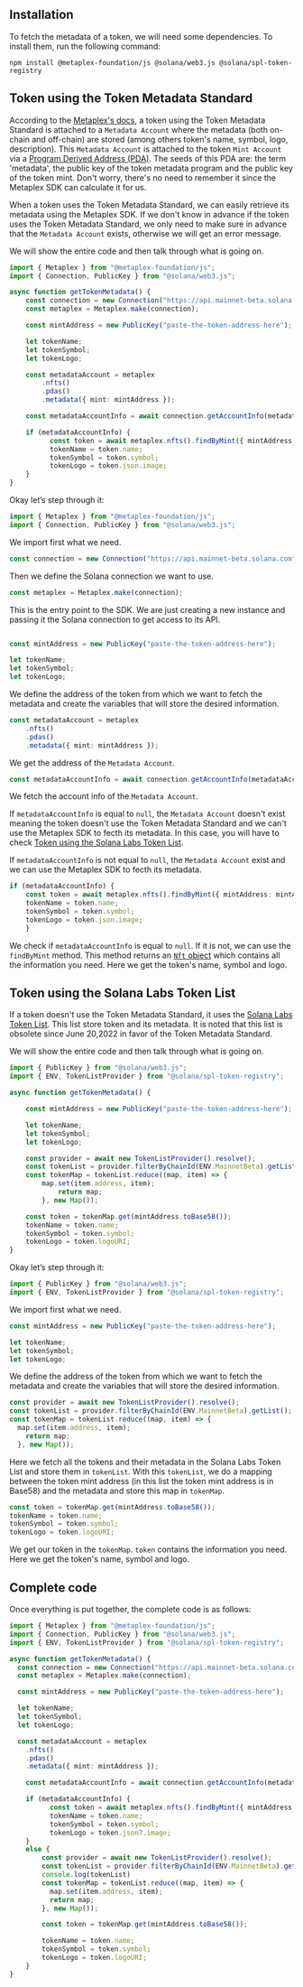 ## Installation

To fetch the metadata of a token, we will need some dependencies. To install them, run the following command:

```
npm install @metaplex-foundation/js @solana/web3.js @solana/spl-token-registry
```

## Token using the Token Metadata Standard

According to the [Metaplex's docs](https://docs.metaplex.com/programs/token-metadata/overview#introduction), a token using the Token Metadata Standard is attached to a `Metadata Account` where the metadata (both on-chain and off-chain) are stored (among others token's name, symbol, logo, description). This `Metadata Account` is attached to the token `Mint Account` via a [Program Derived Address (PDA)](https://solanacookbook.com/core-concepts/pdas.html#facts). The seeds of this PDA are: the term 'metadata', the public key of the token metadata program and the public key of the token mint. Don't worry, there's no need to remember it since the Metaplex SDK can calculate it for us.

When a token uses the Token Metadata Standard, we can easily retrieve its metadata using the Metaplex SDK. If we don't know in advance if the token uses the Token Metadata Standard, we only need to make sure in advance that the `Metadata Account` exists, otherwise we will get an error message.

We will show the entire code and then talk through what is going on.

```typescript
import { Metaplex } from "@metaplex-foundation/js";
import { Connection, PublicKey } from "@solana/web3.js";

async function getTokenMetadata() {
    const connection = new Connection("https://api.mainnet-beta.solana.com");
    const metaplex = Metaplex.make(connection);

    const mintAddress = new PublicKey("paste-the-token-address-here");

    let tokenName;
    let tokenSymbol;
    let tokenLogo;

    const metadataAccount = metaplex
        .nfts()
        .pdas()
        .metadata({ mint: mintAddress });

    const metadataAccountInfo = await connection.getAccountInfo(metadataAccount);

    if (metadataAccountInfo) {
          const token = await metaplex.nfts().findByMint({ mintAddress: mintAddress });
          tokenName = token.name;
          tokenSymbol = token.symbol;
          tokenLogo = token.json.image;
    }
}
```
Okay let’s step through it:

```typescript
import { Metaplex } from "@metaplex-foundation/js";
import { Connection, PublicKey } from "@solana/web3.js";
```

We import first what we need.

```typescript
const connection = new Connection("https://api.mainnet-beta.solana.com");
```

Then we define the Solana connection we want to use.

```typescript
const metaplex = Metaplex.make(connection);
```

This is the entry point to the SDK. We are just creating a new instance and passing it the Solana connection to get access to its API.

```typescript

const mintAddress = new PublicKey("paste-the-token-address-here");

let tokenName;
let tokenSymbol;
let tokenLogo;
```
We define the address of the token from which we want to fetch the metadata and create the variables that will store the desired information.

```typescript
const metadataAccount = metaplex
    .nfts()
    .pdas()
    .metadata({ mint: mintAddress });
```
We get the address of the `Metadata Account`.

```typescript
const metadataAccountInfo = await connection.getAccountInfo(metadataAccount);
```
We fetch the account info of the `Metadata Account`.

If `metadataAccountInfo` is equal to `null`, the `Metadata Account` doesn't exist meaning the token doesn't use the Token Metadata Standard and we can't use the Metaplex SDK to fecth its metadata. In this case, you will have to check [Token using the Solana Labs Token List](#Token-using-the-Solana-Labs-Token-List).

If `metadataAccountInfo` is not equal to `null`, the `Metadata Account` exist and we can use the Metaplex SDK to fecth its metadata.

```typescript
if (metadataAccountInfo) {
    const token = await metaplex.nfts().findByMint({ mintAddress: mintAddress });
    tokenName = token.name;
    tokenSymbol = token.symbol;
    tokenLogo = token.json.image;
    }
```
We check if `metadataAccountInfo` is equal to `null`. If it is not, we can use the `findByMint` method. This method returns an [`Nft` object](https://github.com/metaplex-foundation/js#the-nft-model) which contains all the information you need. Here we get the token's name, symbol and logo.


## Token using the Solana Labs Token List

If a token doesn't use the Token Metadata Standard, it uses the [Solana Labs Token List](https://github.com/solana-labs/token-list). This list store token and its metadata. It is noted that this list is obsolete since June 20,2022 in favor of the Token Metadata Standard.

We will show the entire code and then talk through what is going on.

```typescript
import { PublicKey } from "@solana/web3.js";
import { ENV, TokenListProvider } from "@solana/spl-token-registry";

async function getTokenMetadata() {

    const mintAddress = new PublicKey("paste-the-token-address-here");

    let tokenName;
    let tokenSymbol;
    let tokenLogo;

    const provider = await new TokenListProvider().resolve();
    const tokenList = provider.filterByChainId(ENV.MainnetBeta).getList();
    const tokenMap = tokenList.reduce((map, item) => {
        map.set(item.address, item);
            return map;
        }, new Map());

    const token = tokenMap.get(mintAddress.toBase58());
    tokenName = token.name;
    tokenSymbol = token.symbol;
    tokenLogo = token.logoURI;
}
```
Okay let’s step through it:

```typescript
import { PublicKey } from "@solana/web3.js";
import { ENV, TokenListProvider } from "@solana/spl-token-registry";
```

We import first what we need.

```typescript
const mintAddress = new PublicKey("paste-the-token-address-here");

let tokenName;
let tokenSymbol;
let tokenLogo;
```
We define the address of the token from which we want to fetch the metadata and create the variables that will store the desired information.

```typescript
const provider = await new TokenListProvider().resolve();
const tokenList = provider.filterByChainId(ENV.MainnetBeta).getList();
const tokenMap = tokenList.reduce((map, item) => {
  map.set(item.address, item);
    return map;
  }, new Map());
```
Here we fetch all the tokens and their metadata in the Solana Labs Token List and store them in `tokenList`. With this `tokenList`, we do a mapping between the token mint address (in this list the token mint address is in Base58) and the metadata and store this map in `tokenMap`.

```typescript
const token = tokenMap.get(mintAddress.toBase58());
tokenName = token.name;
tokenSymbol = token.symbol;
tokenLogo = token.logoURI;
```

We get our token in the `tokenMap`. `token` contains the information you need. Here we get the token's name, symbol and logo.


## Complete code

Once everything is put together, the complete code is as follows:

```typescript
import { Metaplex } from "@metaplex-foundation/js";
import { Connection, PublicKey } from "@solana/web3.js";
import { ENV, TokenListProvider } from "@solana/spl-token-registry";

async function getTokenMetadata() {
  const connection = new Connection("https://api.mainnet-beta.solana.com");
  const metaplex = Metaplex.make(connection);

  const mintAddress = new PublicKey("paste-the-token-address-here");

  let tokenName;
  let tokenSymbol;
  let tokenLogo;

  const metadataAccount = metaplex
    .nfts()
    .pdas()
    .metadata({ mint: mintAddress });

    const metadataAccountInfo = await connection.getAccountInfo(metadataAccount);

    if (metadataAccountInfo) {
          const token = await metaplex.nfts().findByMint({ mintAddress: mintAddress });
          tokenName = token.name;
          tokenSymbol = token.symbol;
          tokenLogo = token.json?.image;
    }
    else {
        const provider = await new TokenListProvider().resolve();
        const tokenList = provider.filterByChainId(ENV.MainnetBeta).getList();
        console.log(tokenList)
        const tokenMap = tokenList.reduce((map, item) => {
          map.set(item.address, item);
          return map;
        }, new Map());

        const token = tokenMap.get(mintAddress.toBase58());

        tokenName = token.name;
        tokenSymbol = token.symbol;
        tokenLogo = token.logoURI;
    }
}
